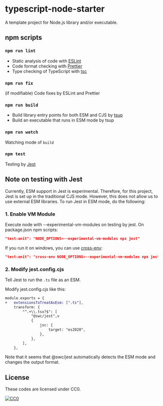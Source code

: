 # typescript-node-starter

A template project for Node.js library and/or executable.

## npm scripts

### `npm run lint`

- Static analysis of code with [ESLint](https://eslint.org/)
- Code format checking with [Prettier](https://prettier.io)
- Type checking of TypeScript with [tsc](https://www.typescriptlang.org/docs/handbook/compiler-options.html)

### `npm run fix`

(if modifiable) Code fixes by ESLint and Prettier

### `npm run build`

- Build library entry points for both ESM and CJS by [tsup](https://tsup.egoist.sh/)
- Build an executable that runs in ESM mode by tsup

### `npm run watch`

Watching mode of `build`

### `npm test`

Testing by [Jest](https://jestjs.io/)

## Note on testing with Jest

Currently, ESM support in Jest is experimental. Therefore, for this project, Jest is set up in the traditional CJS mode. However, this does not allow us to use external ESM libraries. To run Jest in ESM mode, do the following:

### 1. Enable VM Module

Execute node with --experimental-vm-modules on testing by jest.
On package.json npm scripts:

```json
"test:unit": "NODE_OPTIONS=--experimental-vm-modules npx jest"
```

If you run it on windows, you can use [cross-env](https://github.com/kentcdodds/cross-env):

```json
"test:unit": "cross-env NODE_OPTIONS=--experimental-vm-modules npx jest"
```

### 2. Modify jest.config.cjs

Tell Jest to run the `.ts` file as an ESM.

Modify jest.config.cjs like this:

```diff
module.exports = {
+   extensionsToTreatAsEsm: [".ts"],
    transform: {
        "^.+\\.tsx?$": [
            "@swc/jest",v
            {
                jsc: {
                    target: "es2020",
                },
            },
        ],
    },
```

Note that it seems that @swc/jest automatically detects the ESM mode and changes the output format.

## License

These codes are licensed under CC0.

[![CC0](http://i.creativecommons.org/p/zero/1.0/88x31.png "CC0")](https://creativecommons.org/publicdomain/zero/1.0/deed)
